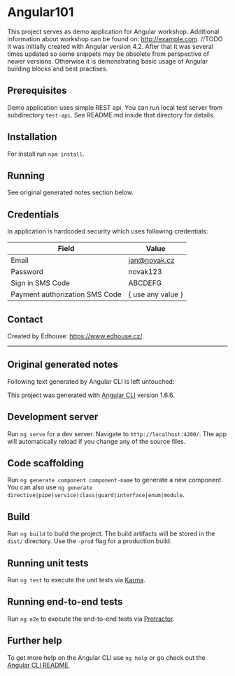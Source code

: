 # Angular101

This project serves as demo application for Angular workshop. Additional information about workshop can be found on: http://example.com. //TODO
It was initially created with Angular version 4.2. After that it was several times updated so some snippets may be obsolete from perspective of newer versions.
Otherwise it is demonstrating basic usage of Angular building blocks and best practises.

## Prerequisites

Demo application uses simple REST api. You can run local test server from subdirectory `test-api`. See README.md inside that directory for details.

## Installation

For install run `npm install`.

## Running

See original generated notes section below.

## Credentials

In application is hardcoded security which uses following credentials:

Field | Value
--- | ---
Email | jan@novak.cz
Password | novak123
Sign in SMS Code | ABCDEFG
Payment authorization SMS Code | { use any value }

## Contact

Created by Edhouse: https://www.edhouse.cz/.

---

## Original generated notes

Following text generated by Angular CLI is left untouched:

This project was generated with [Angular CLI](https://github.com/angular/angular-cli) version 1.6.6.

## Development server

Run `ng serve` for a dev server. Navigate to `http://localhost:4200/`. The app will automatically reload if you change any of the source files.

## Code scaffolding

Run `ng generate component component-name` to generate a new component. You can also use `ng generate directive|pipe|service|class|guard|interface|enum|module`.

## Build

Run `ng build` to build the project. The build artifacts will be stored in the `dist/` directory. Use the `-prod` flag for a production build.

## Running unit tests

Run `ng test` to execute the unit tests via [Karma](https://karma-runner.github.io).

## Running end-to-end tests

Run `ng e2e` to execute the end-to-end tests via [Protractor](http://www.protractortest.org/).

## Further help

To get more help on the Angular CLI use `ng help` or go check out the [Angular CLI README](https://github.com/angular/angular-cli/blob/master/README.md).

